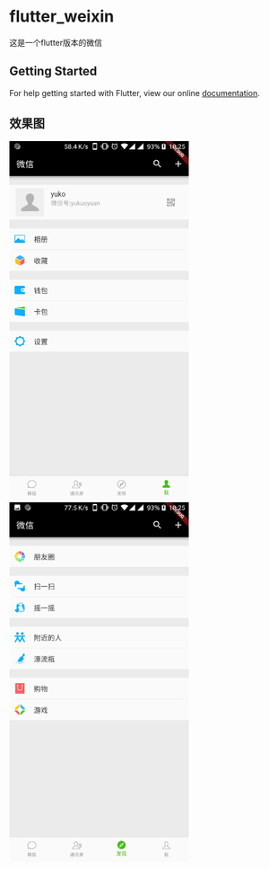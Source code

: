 # flutter_weixin

这是一个flutter版本的微信

## Getting Started

For help getting started with Flutter, view our online
[documentation](https://flutter.io/).

## 效果图

<img src="./ui/Screenshot_20181204-102537.jpg" width="320"/>

<img src="./ui/Screenshot_20181204-102542.jpg" width="320"/>
